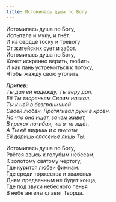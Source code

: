 ```yaml
---
title: Истомилась душа по Богу
---
```


Истомилась душа по Богу,  
Испытала и муку, и гнёт.  
И на сердце тоску и тревогу  
От житейских сует и забот.  
Истомилась душа по Богу,  
Хочет искренно верить, любить.  
И как лань устремиться к потоку,  
Чтобы жажду свою утолить.

*__Припев:__  
Ты дал ей надежду, Ты веру дал,  
Её Ты твореньем Своим назвал.  
Ты к ней в безграничной  
Своей любви. 
Протягивал руки в крови.  
Но что она ищет, зачем живет,  
В грехах погибая, чего-то ждёт.  
А Ты её видишь и с высоты  
Ей даришь спасенье лишь Ты.*

Истомилась душа по Богу,  
Рвётся ввысь к голубым небесам,  
К золотому святому чертогу,  
Где курится любви фимиам.  
Где среди торжества и хваленья  
Дням предвечным не будет конца,  
Где под звуки небесного пенья  
В небе ангелы славят Творца.
